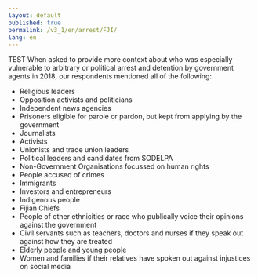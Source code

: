 ```yaml
---
layout: default
published: true
permalink: /v3_1/en/arrest/FJI/
lang: en
---
```


TEST
When asked to provide more context about who was especially vulnerable to arbitrary or political arrest and detention by government agents in 2018, our respondents mentioned all of the following:
-	Religious leaders
-	Opposition activists and politicians
-	Independent news agencies
-	Prisoners eligible for parole or pardon, but kept from applying by the government
-	Journalists
-	Activists
-	Unionists and trade union leaders
-	Political leaders and candidates from SODELPA
-	Non-Government Organisations focussed on human rights
-	People accused of crimes
-	Immigrants
-	Investors and entrepreneurs
-	Indigenous people
-	Fijian Chiefs
-	People of other ethnicities or race who publically voice their opinions against the government
-	Civil servants such as teachers, doctors and nurses if they speak out against how they are treated
-	Elderly people and young people
-	Women and families if their relatives have spoken out against injustices on social media
